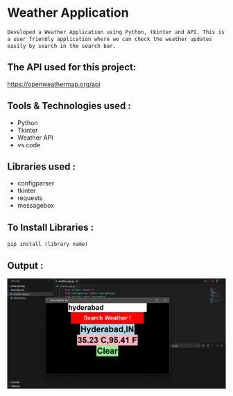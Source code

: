 # Weather Application
    Developed a Weather Application using Python, tkinter and API. This is a user friendly application where we can check the weather updates easily by search in the search bar.

## The API used for this project:
https://openweathermap.org/api

## Tools & Technologies used :
* Python
* Tkinter
* Weather API
* vs code

## Libraries used :
* configparser
* tkinter
* requests
* messagebox

## To Install Libraries :
    pip install (library name)

## Output :
![Screenshot](https://github.com/inarenpithani/Weather-Application/blob/main/Weather%20APP%20Output.png)
